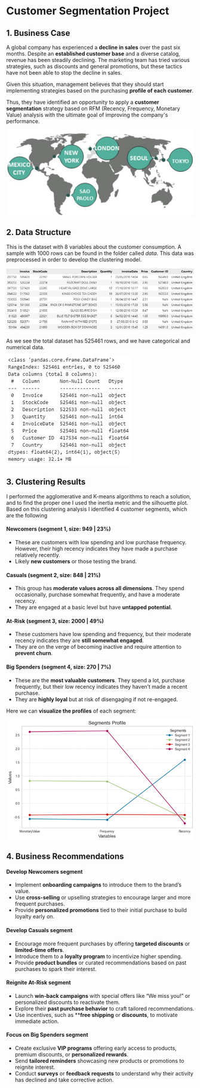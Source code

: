 # Customer Segmentation Project

## 1. Business Case
A global company has experienced a **decline in sales** over the past six months. Despite an **established customer base** and a diverse catalog, revenue has been steadily declining. The marketing team has tried various strategies, such as discounts and general promotions, but these tactics have not been able to stop the decline in sales.

Given this situation, management believes that they should start implementing strategies based on the purchasing **profile of each customer**.

Thus, they have identified an opportunity to apply a **customer segmentation** strategy based on RFM (Recency, Frequency, Monetary Value) analysis with the ultimate goal of improving the company's performance.

![image alt](https://github.com/GeorgeWLZD/customers_segmentation/blob/83c86646cf13101dc99a2701f7d72d6cf74609fe/img/map.jpg)

## 2. Data Structure

This is the dataset with 8 variables about the customer consumption. A sample with 1000 rows can be found in the folder called *data*. This data was preprocessed in order to develop the clustering model.

![image alt](https://github.com/GeorgeWLZD/customers_segmentation/blob/09849241193f78b810668e3fa2cef244f557fad4/img/sample.JPG)

As we see the total dataset has 525461 rows, and we have categorical and numerical data.

![image alt](https://github.com/GeorgeWLZD/customers_segmentation/blob/e26a34fe3c8c6921a5d4129412fd997a1a1a66bb/img/info.JPG)

## 3. Clustering Results

I performed the agglomerative and K-means algorithms to reach a solution, and to find the proper one I used the inertia metric and the silhouette plot. Based on this clustering analysis I identified 4 customer segments, which are the following

#### Newcomers (segment 1, size: 949 | 23%)
- These are customers with low spending and low purchase frequency. However, their high recency indicates they have made a purchase relatively recently. 
- Likely **new customers** or those testing the brand.

#### Casuals (segment 2, size: 848 | 21%)
- This group has **moderate values across all dimensions**. They spend occasionally, purchase somewhat frequently, and have a moderate recency. 
- They are engaged at a basic level but have **untapped potential**.

#### At-Risk (segment 3, size: 2000 | 49%)
- These customers have low spending and frequency, but their moderate recency indicates they are **still somewhat engaged**. 
- They are on the verge of becoming inactive and require attention to **prevent churn**.

#### Big Spenders (segment 4, size: 270 | 7%)
- These are the **most valuable customers**. They spend a lot, purchase frequently, but their low recency indicates they haven’t made a recent purchase. 
- They are **highly loyal** but at risk of disengaging if not re-engaged.

Here we can **visualize the profiles** of each segment:

![image alt](https://github.com/GeorgeWLZD/customers_segmentation/blob/c26057d3d4c90e8f58dc4011029b13208979f752/img/segments.png)

## 4. Business Recommendations

#### Develop Newcomers segment
- Implement **onboarding campaigns** to introduce them to the brand’s value.
- Use **cross-selling** or upselling strategies to encourage larger and more frequent purchases.
- Provide **personalized promotions** tied to their initial purchase to build loyalty early on.

#### Develop Casuals segment
- Encourage more frequent purchases by offering **targeted discounts** or **limited-time offers**.
- Introduce them to a **loyalty program** to incentivize higher spending.
- Provide **product bundles** or curated recommendations based on past purchases to spark their interest.

#### Reignite At-Risk segment
- Launch **win-back campaigns** with special offers like “We miss you!” or personalized discounts to reactivate them.
- Explore their **past purchase behavior** to craft tailored recommendations.
- Use incentives, such as ****free shipping** or **discounts**, to motivate immediate action.

#### Focus on Big Spenders segment
- Create exclusive **VIP programs** offering early access to products, premium discounts, or **personalized rewards**.
- Send **tailored reminders** showcasing new products or promotions to reignite interest.
- Conduct **surveys** or **feedback requests** to understand why their activity has declined and take corrective action.
